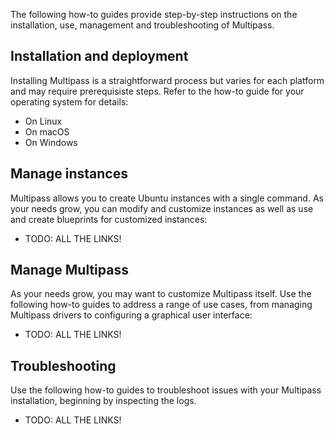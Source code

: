 The following how-to guides provide step-by-step instructions on the installation, use, management and troubleshooting of Multipass. 


## Installation and deployment
Installing Multipass is a straightforward process but varies for each platform and may require prerequisiste steps. Refer to the how-to guide for your operating system for details: 

* On Linux
* On macOS
* On Windows


## Manage instances
Multipass allows you to create Ubuntu instances with a single command. As your needs grow, you can modify and customize instances as well as use and create blueprints for customized instances:  

* TODO: ALL THE LINKS! 


## Manage Multipass
As your needs grow, you may want to customize Multipass itself. Use the following how-to guides to address a range of use cases, from managing Multipass drivers to configuring a graphical user interface: 


* TODO: ALL THE LINKS! 


## Troubleshooting
Use the following how-to guides to troubleshoot issues with your Multipass installation, beginning by inspecting the logs.

* TODO: ALL THE LINKS! 

